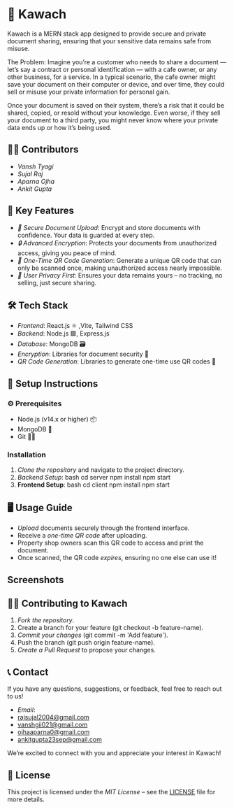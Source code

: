 # 🚀 Kawach

Kawach is a MERN stack app designed to provide secure and private document sharing, ensuring that your sensitive data remains safe from misuse.

The Problem:
Imagine you’re a customer who needs to share a document — let’s say a contract or personal identification — with a cafe owner, or any other business, for a service. In a typical scenario, the cafe owner might save your document on their computer or device, and over time, they could sell or misuse your private information for personal gain.

Once your document is saved on their system, there’s a risk that it could be shared, copied, or resold without your knowledge. Even worse, if they sell your document to a third party, you might never know where your private data ends up or how it’s being used.

## 👨‍💻 Contributors
- *Vansh Tyagi*
- *Sujal Raj*
- *Aparna Ojha*
- *Ankit Gupta*


## 🌟 Key Features
- *📄 Secure Document Upload*: Encrypt and store documents with confidence. Your data is guarded at every step.
- *🔒 Advanced Encryption*: Protects your documents from unauthorized access, giving you peace of mind.
- *📱 One-Time QR Code Generation*: Generate a unique QR code that can only be scanned once, making unauthorized access nearly impossible.
- *🔑 User Privacy First*: Ensures your data remains yours – no tracking, no selling, just secure sharing.

## 🛠 Tech Stack
- *Frontend*: React.js ⚛ ,Vite, Tailwind CSS
- *Backend*: Node.js 🟩, Express.js
- *Database*: MongoDB 🗃
- *Encryption*: Libraries for document security 🔐
- *QR Code Generation*: Libraries to generate one-time use QR codes 📸

## 🔧 Setup Instructions

### ⚙ Prerequisites
- Node.js (v14.x or higher) 📦
- MongoDB 🌱
- Git 🧑‍💻

### Installation

1. *Clone the repository* and navigate to the project directory.
2. *Backend Setup*:
   bash
   cd server
   npm install
   npm start
3. **Frontend Setup**:
   bash
   cd client
   npm install
   npm start

  ## 🖥 Usage Guide
- *Upload* documents securely through the frontend interface.
- Receive a *one-time QR code* after uploading.
- Property shop owners scan this QR code to access and print the document.
- Once scanned, the QR code *expires*, ensuring no one else can use it!

## Screenshots


## 👨‍💻 Contributing to Kawach
1. *Fork the repository*.
2. Create a branch for your feature (git checkout -b feature-name).
3. *Commit your changes* (git commit -m 'Add feature').
4. Push the branch (git push origin feature-name).
5. *Create a Pull Request* to propose your changes.

## 📞 Contact
If you have any questions, suggestions, or feedback, feel free to reach out to us!

- *Email*:
- [rajsujal2004@gmail.com](rajsujal2004@gmail.com)
- [vanshgii021@gmail.com](vanshgii021@gmail.com)
- [ojhaaparna0@gmail.com](ojhaaparna0@gmail.com)
- [ankitgupta23sep@gmail.com](ankitgupta23sep@gmail.com)

We’re excited to connect with you and appreciate your interest in Kawach!

## 📜 License
This project is licensed under the *MIT License* – see the [LICENSE](./LICENSE) file for more details.
